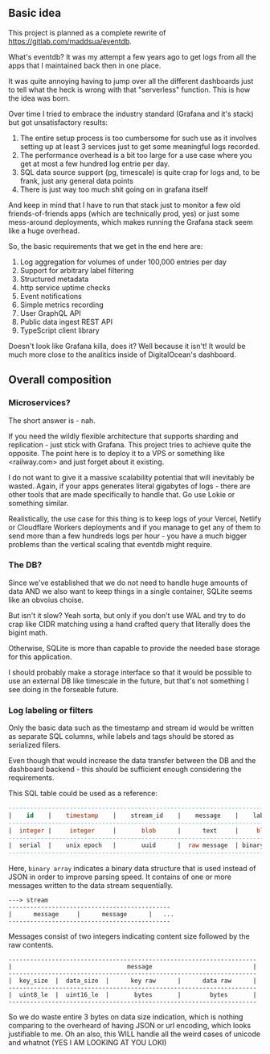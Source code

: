 ## Basic idea

This project is planned as a complete rewrite of <https://gitlab.com/maddsua/eventdb>.

What's eventdb? It was my attempt a few years ago to get logs from all the apps that I maintained back then in one place.

It was quite annoying having to jump over all the different dashboards just to tell what the heck is wrong with that "serverless" function. This is how the idea was born.

Over time I tried to embrace the industry standard (Grafana and it's stack) but got unsatisfactory results:

1. The entire setup process is too cumbersome for such use as it involves setting up at least 3 services just to get some meaningful logs recorded.
2. The performance overhead is a bit too large for a use case where you get at most a few hundred log entrie per day.
3. SQL data source support (pg, timescale) is quite crap for logs and, to be frank, just any general data points
4. There is just way too much shit going on in grafana itself

And keep in mind that I have to run that stack just to monitor a few old friends-of-friends apps (which are technically prod, yes) or just some mess-around deployments, which makes running the Grafana stack seem like a huge overhead.

So, the basic requirements that we get in the end here are:

1. Log aggregation for volumes of under 100,000 entries per day
2. Support for arbitrary label filtering
3. Structured metadata
4. http service uptime checks
5. Event notifications
6. Simple metrics recording
7. User GraphQL API
8. Public data ingest REST API
9. TypeScript client library

Doesn't look like Grafana killa, does it? Well because it isn't! It would be much more close to the analitics inside of DigitalOcean's dashboard.

## Overall composition

### Microservices?

The short answer is - nah.

If you need the wildly flexible architecture that supports sharding and replication - just stick with Grafana. This project tries to achieve quite the opposite. The point here is to deploy it to a VPS or something like <railway.com> and just forget about it existing.

I do not want to give it a massive scalability potential that will inevitably be wasted. Again, if your apps generates literal gigabytes of logs - there are other tools that are made specifically to handle that. Go use Lokie or something similar.

Realistically, the use case for this thing is to keep logs of your Vercel, Netlify or Cloudflare Workers deployments and if you manage to get any of them to send more than a few hundreds logs per hour - you have a much bigger problems than the vertical scaling that eventdb might require.


### The DB?

Since we've established that we do not need to handle huge amounts of data AND we also want to keep things in a single container, SQLite seems like an obvoius choise.

But isn't it slow? Yeah sorta, but only if you don't use WAL and try to do crap like CIDR matching using a hand crafted query that literally does the bigint math.

Otherwise, SQLite is more than capable to provide the needed base storage for this application.

I should probably make a storage interface so that it would be possible to use an external DB like timescale in the future, but that's not something I see doing in the forseable future.


### Log labeling or filters

Only the basic data such as the timestamp and stream id would be written as separate SQL columns, while labels and tags should be stored as serialized filers.

Even though that would increase the data transfer between the DB and the dashboard backend - this should be sufficient enough considering the requirements.

This SQL table could be used as a reference:
```sql
------------------------------------------------------------------------------------------------
|    id    |    timestamp    |    stream_id    |    message    |    labels    |    metadata    |
------------------------------------------------------------------------------------------------
|  integer |     integer     |       blob      |      text     |     blob     |      blob      |
------------------------------------------------------------------------------------------------
|  serial  |    unix epoch   |       uuid      |  raw message  | binary array |    json map    |
------------------------------------------------------------------------------------------------
```

Here, `binary array` indicates a binary data structure that is used instead of JSON in order to improve parsing speed. It contains of one or more messages written to the data stream sequentially.
```
---> stream
---------------------------------------------
|      message     |      message      |   ...
---------------------------------------------
```

Messages consist of two integers indicating content size followed by the raw contents.
```
---------------------------------------------------------------------
|                                message                            |
---------------------------------------------------------------------
|  key_size  |  data_size  |      key raw      |      data raw      |
---------------------------------------------------------------------
|  uint8_le  |  uint16_le  |       bytes       |        bytes       |
---------------------------------------------------------------------
```

So we do waste entire 3 bytes on data size indication, which is nothing comparing to the overheard of having JSON or url encoding, which looks justifiable to me. Oh an also, this WILL handle all the weird cases of unicode and whatnot (YES I AM LOOKING AT YOU LOKI)
